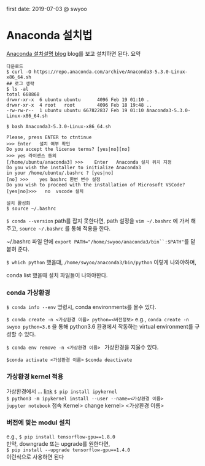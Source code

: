 first date: 2019-07-03
@ swyoo 

# Anaconda 설치법 
[Anaconda 설치설명 blog](http://taewan.kim/tutorial_manual/dl_pytorch/02/install/linux_env/)
blog를 보고 설치하면 된다.
요약 
```shell
다운로드 
$ curl -O https://repo.anaconda.com/archive/Anaconda3-5.3.0-Linux-x86_64.sh 
## 로그 생략 
$ ls -al
total 668868
drwxr-xr-x  6 ubuntu ubuntu      4096 Feb 19 01:10 .
drwxr-xr-x  4 root   root        4096 Feb 18 19:48 ..
-rw-rw-r--  1 ubuntu ubuntu 667822837 Feb 19 01:10 Anaconda3-5.3.0-Linux-x86_64.sh

$ bash Anaconda3-5.3.0-Linux-x86_64.sh

Please, press ENTER to ctntinue
>>>	Enter	설치 여부 확인
Do you accept the license terms? [yes|no][no]
>>>	yes	라이센스 동의
[/home/ubuntu/anaconda3] >>>	Enter	Anaconda 설치 위치 지정
Do you wish the installer to initialize Anaconda3
in your /home/ubuntu/.bashrc ? [yes|no]
[no] >>>	yes	bashrc 환변 변수 설정
Do you wish to proceed with the installation of Microsoft VSCode? [yes|no]>>>	no	vscode 설치

설치 활성화 
$ source ~/.bashrc

```



`$ conda --version`
path를 잡지 못한다면, path 설정을 `vim ~/.bashrc` 에 가서 해주고, `source ~/.bashrc` 를 통해 적용을 한다. 

~/.bashrc 파일 안에 `export PATH="/home/swyoo/anaconda3/bin``:$PATH"`를 덭붙혀 준다.

`$ which python` 했을떄, 
`/home/swyoo/anaconda3/bin/python` 이렇게 나와야하며, 

conda list  했을때 설치 파일들이 나와야한다. 


### conda 가상환경 
`$ conda info --env` 명령시, conda environments를 몰수 있다. 

`$ conda create -n <가상환경 이름> python=<버전정보>`
e.g., `conda create -n swyoo python=3.6` 을 통해 python3.6 환경에서 작동하는 virtual environment를 구성할 수 있다. 

`$ conda env remove -n <가상환경 이름> `
가상환경을 지울수 있다. 

`$conda activate <가상환경 이름>`
`$conda deactivate `

### 가상환경 kernel 적용
가상환경에서 ... [link](https://tech.songyunseop.com/post/2016/09/using-jupyter-inside-virtualenv/)
`$ pip install ipykernel`  
`$ python3 -m ipykernel install --user --name=<가상환경 이름>`  
`jupyter notebook` 접속
Kernel> change kernel> <가상환경 이름>

### 버전에 맞는 modul 설치 
e.g., `$ pip install tensorflow-gpu==1.8.0`  
만약, downgrade 또는 upgrade를 원한다면,  
`$ pip install --upgrade tensorflow-gpu==1.4.0`  
이런식으로 사용하면 된다